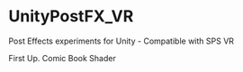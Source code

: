 # UnityPostFX_VR
Post Effects experiments for Unity - Compatible with SPS VR


First Up. Comic Book Shader
